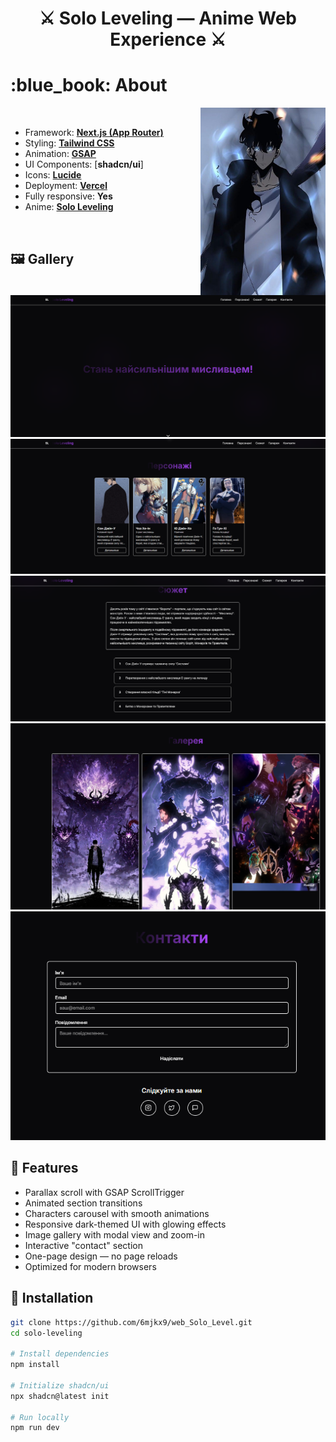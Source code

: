 <h1 align="center"> ⚔️ Solo Leveling — Anime Web Experience ⚔️ </h1>

<!-- BADGES -->


<!-- INFORMATION -->
<h1 align="left"> :blue_book: About</h1>

<img src="public/images/Art.jpg" alt="hero" align="right" width="200px" height="300">
</br>

- Framework: [**Next.js (App Router)**](https://nextjs.org/)
- Styling: [**Tailwind CSS**](https://tailwindcss.com/)
- Animation: [**GSAP**](https://greensock.com/gsap/)
- UI Components: [**shadcn/ui**]
- Icons: [**Lucide**](https://lucide.dev/)
- Deployment: [**Vercel**](https://vercel.com/)
- Fully responsive: **Yes**
- Anime: [**Solo Leveling**](https://en.wikipedia.org/wiki/Solo_Leveling)

</br>

<!-- IMAGES -->
## 🖼️ Gallery
![gallery](public/images/osn.png ) 
![gallery](public/images/Osn1.png)
![gallery](public/images/Osn2.png)
![gallery](public/images/Osn3.png)
![gallery](public/images/Osn4.png)


<!-- FEATURES -->
## 🚀 Features
- Parallax scroll with GSAP ScrollTrigger
- Animated section transitions
- Characters carousel with smooth animations
- Responsive dark-themed UI with glowing effects
- Image gallery with modal view and zoom-in
- Interactive "contact" section
- One-page design — no page reloads
- Optimized for modern browsers



<!-- INSTALLATION -->
## :blue_book: Installation

```bash
git clone https://github.com/6mjkx9/web_Solo_Level.git
cd solo-leveling

# Install dependencies
npm install

# Initialize shadcn/ui
npx shadcn@latest init

# Run locally
npm run dev
